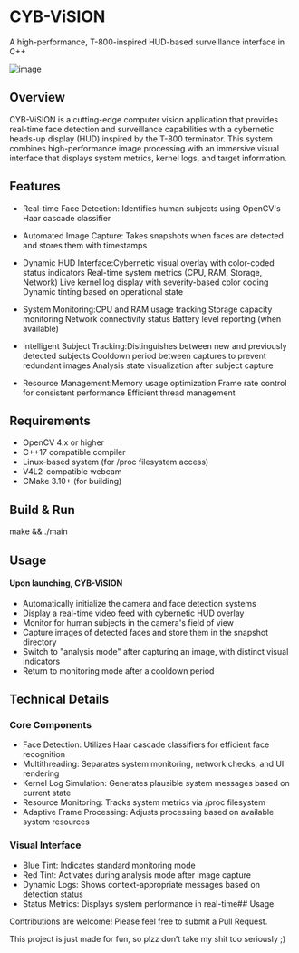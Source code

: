 
# CYB-ViSION
A high-performance, T-800-inspired HUD-based surveillance interface in C++


![image](https://github.com/user-attachments/assets/9a400aee-ea23-4367-85f1-99f5b84de020)



## Overview

CYB-ViSION is a cutting-edge computer vision application that provides real-time face detection and surveillance capabilities with a cybernetic heads-up display (HUD) inspired by the T-800 terminator. This system combines high-performance image processing with an immersive visual interface that displays system metrics, kernel logs, and target information.

## Features

* Real-time Face Detection: Identifies human subjects using OpenCV's Haar cascade classifier
* Automated Image Capture: Takes snapshots when faces are detected and stores them with timestamps
* Dynamic HUD Interface:Cybernetic visual overlay with color-coded status indicators
Real-time system metrics (CPU, RAM, Storage, Network)
Live kernel log display with severity-based color coding
Dynamic tinting based on operational state


* System Monitoring:CPU and RAM usage tracking
Storage capacity monitoring
Network connectivity status
Battery level reporting (when available)


* Intelligent Subject Tracking:Distinguishes between new and previously detected subjects
Cooldown period between captures to prevent redundant images
Analysis state visualization after subject capture


* Resource Management:Memory usage optimization
Frame rate control for consistent performance
Efficient thread management


## Requirements

* OpenCV 4.x or higher
* C++17 compatible compiler
* Linux-based system (for /proc filesystem access)
* V4L2-compatible webcam
* CMake 3.10+ (for building)


## Build & Run

make && ./main

## Usage
#### Upon launching, CYB-ViSION

* Automatically initialize the camera and face detection systems
* Display a real-time video feed with cybernetic HUD overlay
* Monitor for human subjects in the camera's field of view
* Capture images of detected faces and store them in the snapshot directory
* Switch to "analysis mode" after capturing an image, with distinct visual indicators
* Return to monitoring mode after a cooldown period
## Technical Details

### Core Components

* Face Detection: Utilizes Haar cascade classifiers for efficient face recognition
* Multithreading: Separates system monitoring, network checks, and UI rendering
* Kernel Log Simulation: Generates plausible system messages based on current state
* Resource Monitoring: Tracks system metrics via /proc filesystem
* Adaptive Frame Processing: Adjusts processing based on available system resources

### Visual Interface

* Blue Tint: Indicates standard monitoring mode
* Red Tint: Activates during analysis mode after image capture
* Dynamic Logs: Shows context-appropriate messages based on detection status
* Status Metrics: Displays system performance in real-time## Usage




Contributions are welcome! Please feel free to submit a Pull Request.

This project is just made for fun, so plzz don’t take my shit too seriously ;)
